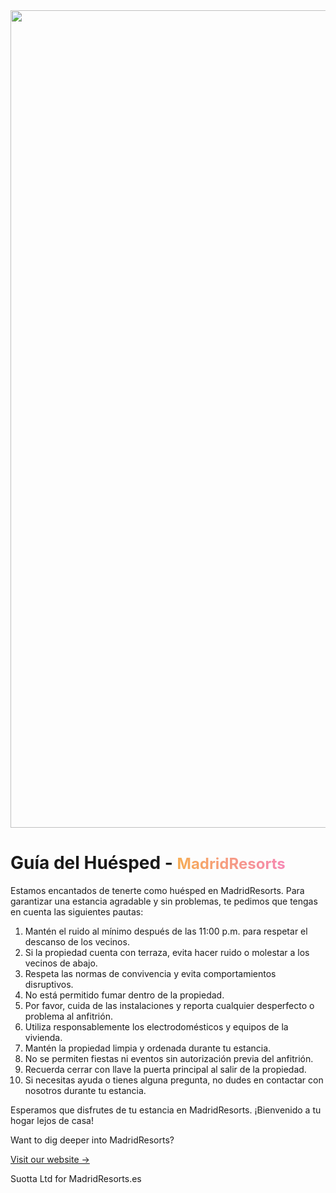 <!DOCTYPE html>
<html lang="en">

<head>
    <meta charset="UTF-8">
    <meta name="viewport" content="width=device-width, initial-scale=1.0">
    <title>Guía del Huésped - MadridResorts</title>
    <link href="https://cdn.jsdelivr.net/npm/tailwindcss@2.2.19/dist/tailwind.min.css" rel="stylesheet">
    <style>
        .logo-text {
            background: linear-gradient(90deg, #f6ad55, #f687b3);
            -webkit-background-clip: text;
            -webkit-text-fill-color: transparent;
            font-size: 1.5rem;
            font-weight: bold;
        }
    </style>
</head>

<body class="bg-gray-100">
    <div class="relative flex min-h-screen flex-col justify-center overflow-hidden bg-gray-50 py-6 sm:py-12">
        <img src="https://play.tailwindcss.com/img/beams.jpg" alt="" class="absolute top-1/2 left-1/2 max-w-none -translate-x-1/2 -translate-y-1/2" width="1308" />
        <div class="absolute inset-0 bg-[url(https://play.tailwindcss.com/img/grid.svg)] bg-center [mask-image:linear-gradient(180deg,white,rgba(255,255,255,0))]"></div>
        <div class="relative bg-white px-6 pt-10 pb-8 shadow-xl ring-1 ring-gray-900/5 sm:mx-auto sm:max-w-lg sm:rounded-lg sm:px-10">
            <div class="mx-auto max-w-md">
                <h1 class="text-3xl font-bold text-center mb-6">Guía del Huésped - <span class="logo-text">MadridResorts</span></h1>
                <div class="divide-y divide-gray-300/50">
                    <div class="space-y-6 py-8 text-base leading-7 text-gray-600">
                        <p>Estamos encantados de tenerte como huésped en MadridResorts. Para garantizar una estancia agradable y sin problemas, te pedimos que tengas en cuenta las siguientes pautas:</p>
                        <ol class="list-decimal list-inside mb-4">
                            <li class="mb-2">Mantén el ruido al mínimo después de las 11:00 p.m. para respetar el descanso de los vecinos.</li>
                            <li class="mb-2">Si la propiedad cuenta con terraza, evita hacer ruido o molestar a los vecinos de abajo.</li>
                            <li class="mb-2">Respeta las normas de convivencia y evita comportamientos disruptivos.</li>
                            <li class="mb-2">No está permitido fumar dentro de la propiedad.</li>
                            <li class="mb-2">Por favor, cuida de las instalaciones y reporta cualquier desperfecto o problema al anfitrión.</li>
                            <li class="mb-2">Utiliza responsablemente los electrodomésticos y equipos de la vivienda.</li>
                            <li class="mb-2">Mantén la propiedad limpia y ordenada durante tu estancia.</li>
                            <li class="mb-2">No se permiten fiestas ni eventos sin autorización previa del anfitrión.</li>
                            <li class="mb-2">Recuerda cerrar con llave la puerta principal al salir de la propiedad.</li>
                            <li class="mb-2">Si necesitas ayuda o tienes alguna pregunta, no dudes en contactar con nosotros durante tu estancia.</li>
                        </ol>
                        <p>Esperamos que disfrutes de tu estancia en MadridResorts. ¡Bienvenido a tu hogar lejos de casa!</p>
                    </div>
                    <div class="pt-8 text-base font-semibold leading-7">
                        <p class="text-gray-900">Want to dig deeper into MadridResorts?</p>
                        <p>
                            <a href="https://madridresorts.es" class="text-sky-500 hover:text-sky-600">Visit our website &rarr;</a>
                        </p>
                    </div>
                </div>
            </div>
        </div>
        <footer class="text-center text-gray-600 text-sm mt-8">
            <p>Suotta Ltd for MadridResorts.es</p>
        </footer>
    </div>
</body>

</html>
